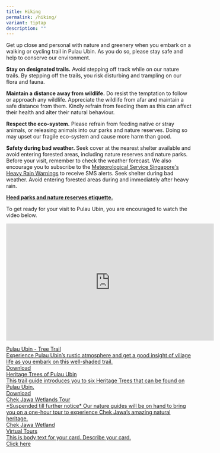 ```yaml
---
title: Hiking
permalink: /hiking/
variant: tiptap
description: ""
---
```

<p>Get up close and personal with nature and greenery when you embark on
a walking or cycling trail in Pulau Ubin. As you do so, please stay safe
and help to conserve our environment.</p>
<p></p>
<p><strong>Stay on designated trails.</strong>&nbsp;Avoid stepping off track
while on our nature trails. By stepping off the trails, you risk disturbing
and trampling on our flora and fauna.</p>
<p></p>
<p><strong>Maintain a distance away from wildlife.</strong>&nbsp;Do resist
the temptation to follow or approach any wildlife. Appreciate the wildlife
from afar and maintain a safe distance from them. Kindly refrain from feeding
them as this can affect their health and alter their natural behaviour.&nbsp;</p>
<p></p>
<p><strong>Respect the eco-system.</strong>&nbsp;Please refrain from feeding
native or stray animals, or releasing animals into our parks and nature
reserves. Doing so may upset our fragile eco-system and cause more harm
than good.</p>
<p></p>
<p><strong>Safety during bad weather.&nbsp;</strong>Seek cover at the nearest
shelter available and avoid entering forested areas, including nature reserves
and nature parks. Before your visit, remember to check the weather forecast.
We also encourage you to subscribe to the <a href="https://www.weather.gov.sg/warning-heavy-rain" rel="noopener nofollow" target="_blank">Meteorological Service Singapore's Heavy Rain Warnings</a> to
receive SMS alerts. Seek shelter during bad weather. Avoid entering forested
areas during and immediately after heavy rain.</p>
<p><strong><a href="https://www.nparks.gov.sg/visit/when-visiting-parks/etiquette/nature-parks-reserve-dos-donts" rel="noopener noreferrer" target="_blank">Heed parks and nature reserves etiquette.</a></strong>
</p>
<p>To get ready for your visit to Pulau Ubin, you are encouraged to watch
the video below.</p>
<div class="iframe-wrapper">
<iframe height="315" width="560" allowfullscreen="true" frameborder="0" src="https://www.youtube.com/embed/loyF-5i8hck?si=U0-n8W3AEY8Wqd3q"></iframe>
</div>
<p></p>
<div class="isomer-card-grid"><a rel="noopener noreferrer nofollow" href="https://www.isomer.gov.sg" class="isomer-card"><div class="isomer-card-body"><div class="isomer-card-title">Pulau Ubin - Tree Trail</div><div class="isomer-card-description">Experience Pulau Ubin’s rustic atmosphere and get a good insight of village life as you embark on this well-shaded trail.</div><div class="isomer-card-link">Download</div></div></a>
<a rel="noopener noreferrer nofollow" href="https://www.isomer.gov.sg" class="isomer-card">
<div class="isomer-card-body">
<div class="isomer-card-title">Heritage Trees of Pulau Ubin</div>
<div class="isomer-card-description">This trail guide introduces you to six Heritage Trees that can be found
on Pulau Ubin.</div>
<div class="isomer-card-link">Download</div>
</div>
</a><a rel="noopener noreferrer nofollow" href="/chek-jawa-wetlands-tour/" class="isomer-card"><div class="isomer-card-body"><div class="isomer-card-title">Chek Jawa Wetlands Tour</div><div class="isomer-card-description">*Suspended till further notice* Our nature guides will be on hand to bring you on a one-hour tour to experience Chek Jawa’s amazing natural heritage.</div><div class="isomer-card-link">Chek Jawa Wetland</div></div></a>
<a rel="noopener noreferrer nofollow" href="https://www.isomer.gov.sg" class="isomer-card">
<div class="isomer-card-body">
<div class="isomer-card-title">Virtual Tours</div>
<div class="isomer-card-description">This is body text for your card. Describe your card.</div>
<div class="isomer-card-link">Click here</div>
</div>
</a>
</div>
<p></p>